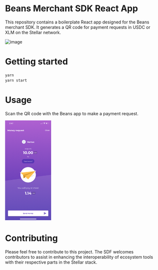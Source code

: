 # Beans Merchant SDK React App

This repository contains a boilerplate React app designed for the Beans merchant SDK. It generates a QR code for payment requests in USDC or XLM on the Stellar network.

<img src="./hot.png" alt="image" width="50%" height="50%">

<br/>

# Getting started

```bash
yarn
yarn start
```

# Usage

Scan the QR code with the Beans app to make a payment request.

<img src="./bean.png" alt="image" width="30%" height="30%">

# Contributing

Please feel free to contribute to this project. The SDF welcomes contributors to assist in enhancing the interoperability of ecosystem tools with their respective parts in the Stellar stack.
